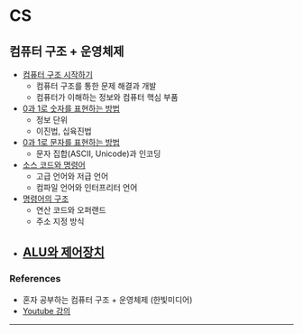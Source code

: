 # CS

## 컴퓨터 구조 + 운영체제
- [컴퓨터 구조 시작하기](CompArch-OS-Notes/혼자%20공부하는%20컴퓨터%20구조%20+%20운영체제/Chapter01.md)
    - 컴퓨터 구조를 통한 문제 해결과 개발
    - 컴퓨터가 이해하는 정보와 컴퓨터 핵심 부품
- [0과 1로 숫자를 표현하는 방법](CompArch-OS-Notes/혼자%20공부하는%20컴퓨터%20구조%20+%20운영체제/Chapter02-1.md)
    - 정보 단위
    - 이진법, 십육진법
- [0과 1로 문자를 표현하는 방법](CompArch-OS-Notes/혼자%20공부하는%20컴퓨터%20구조%20+%20운영체제/Chapter02-2.md)
    - 문자 집합(ASCII, Unicode)과 인코딩
- [소스 코드와 명령어](CompArch-OS-Notes/혼자%20공부하는%20컴퓨터%20구조%20+%20운영체제/Chapter03-1.md)
    - 고급 언어와 저급 언어
    - 컴파일 언어와 인터프리터 언어
- [명령어의 구조](CompArch-OS-Notes/혼자%20공부하는%20컴퓨터%20구조%20+%20운영체제/Chapter03-2.md)
    - 연산 코드와 오퍼랜드
    - 주소 지정 방식
- [ALU와 제어장치](CompArch-OS-Notes/혼자%20공부하는%20컴퓨터%20구조%20+%20운영체제/Chapter04-1.md)
    - 

### References
- 혼자 공부하는 컴퓨터 구조 + 운영체제 (한빛미디어)
- [Youtube 강의](https://www.youtube.com/playlist?list=PLVsNizTWUw7FCS83JhC1vflK8OcLRG0Hl)
--- -